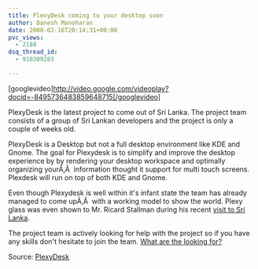 ```yaml
---
title: PlexyDesk coming to your desktop soon
author: Danesh Manoharan
date: 2008-02-16T20:14:31+00:00
pvc_views:
  - 2188
dsq_thread_id:
  - 910309283

---
```

[googlevideo]http://video.google.com/videoplay?docid=-8495736483859648715[/googlevideo]

PlexyDesk is the latest project to come out of Sri Lanka. The project team consists of a group of Sri Lankan developers and the project is only a couple of weeks old.

PlexyDesk is a Desktop but not a full desktop environment like KDE and Gnome. The goal for Plexydesk is to simplify and improve the desktop experience by by rendering your desktop workspace and optimally organizing yourÃ‚Â  information thought it support for multi touch screens. Plexdesk will run on top of both KDE and Gnome.

Even though Plexydesk is well within it's infant state the team has already managed to come upÃ‚Â  with a working model to show the world. Plexy glass was even shown to Mr. Ricard Stallman during his recent [visit to Sri Lanka][1].

The project team is actively looking for help with the project so if you have any skills don't hesitate to join the team. [What are the looking for?][2]

Source: [PlexyDesk][2]

 [1]: http://www.geekaholic.org/2008/01/rms-events-in-sri-lanka.html
 [2]: http://code.google.com/p/plexydesk/